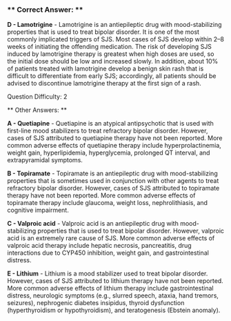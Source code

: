### ** Correct Answer: **

**D - Lamotrigine** - Lamotrigine is an antiepileptic drug with mood-stabilizing properties that is used to treat bipolar disorder. It is one of the most commonly implicated triggers of SJS. Most cases of SJS develop within 2–8 weeks of initiating the offending medication. The risk of developing SJS induced by lamotrigine therapy is greatest when high doses are used, so the initial dose should be low and increased slowly. In addition, about 10% of patients treated with lamotrigine develop a benign skin rash that is difficult to differentiate from early SJS; accordingly, all patients should be advised to discontinue lamotrigine therapy at the first sign of a rash.

Question Difficulty: 2

** Other Answers: **

**A - Quetiapine** - Quetiapine is an atypical antipsychotic that is used with first-line mood stabilizers to treat refractory bipolar disorder. However, cases of SJS attributed to quetiapine therapy have not been reported. More common adverse effects of quetiapine therapy include hyperprolactinemia, weight gain, hyperlipidemia, hyperglycemia, prolonged QT interval, and extrapyramidal symptoms.

**B - Topiramate** - Topiramate is an antiepileptic drug with mood-stabilizing properties that is sometimes used in conjunction with other agents to treat refractory bipolar disorder. However, cases of SJS attributed to topiramate therapy have not been reported. More common adverse effects of topiramate therapy include glaucoma, weight loss, nephrolithiasis, and cognitive impairment.

**C - Valproic acid** - Valproic acid is an antiepileptic drug with mood-stabilizing properties that is used to treat bipolar disorder. However, valproic acid is an extremely rare cause of SJS. More common adverse effects of valproic acid therapy include hepatic necrosis, pancreatitis, drug interactions due to CYP450 inhibition, weight gain, and gastrointestinal distress.

**E - Lithium** - Lithium is a mood stabilizer used to treat bipolar disorder. However, cases of SJS attributed to lithium therapy have not been reported. More common adverse effects of lithium therapy include gastrointestinal distress, neurologic symptoms (e.g., slurred speech, ataxia, hand tremors, seizures), nephrogenic diabetes insipidus, thyroid dysfunction (hyperthyroidism or hypothyroidism), and teratogenesis (Ebstein anomaly).

